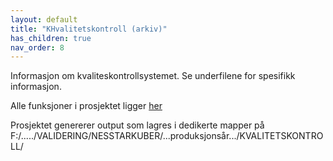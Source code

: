 ```yaml
---
layout: default
title: "KHvalitetskontroll (arkiv)"
has_children: true
nav_order: 8
---
```

Informasjon om kvaliteskontrollsystemet. Se underfilene for spesifikk informasjon.

Alle funksjoner i prosjektet ligger [her](https://github.com/helseprofil/KHvalitetskontroll/tree/main/R)

Prosjektet genererer output som lagres i dedikerte mapper på F:/...../VALIDERING/NESSTARKUBER/...produksjonsår.../KVALITETSKONTROLL/
